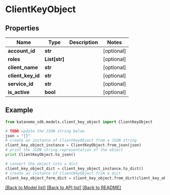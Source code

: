 # ClientKeyObject


## Properties
Name | Type | Description | Notes
------------ | ------------- | ------------- | -------------
**account_id** | **str** |  | [optional] 
**roles** | **List[str]** |  | [optional] 
**client_name** | **str** |  | [optional] 
**client_key_id** | **str** |  | [optional] 
**service_id** | **str** |  | [optional] 
**is_active** | **bool** |  | [optional] 

## Example

```python
from katanemo_sdk.models.client_key_object import ClientKeyObject

# TODO update the JSON string below
json = "{}"
# create an instance of ClientKeyObject from a JSON string
client_key_object_instance = ClientKeyObject.from_json(json)
# print the JSON string representation of the object
print ClientKeyObject.to_json()

# convert the object into a dict
client_key_object_dict = client_key_object_instance.to_dict()
# create an instance of ClientKeyObject from a dict
client_key_object_form_dict = client_key_object.from_dict(client_key_object_dict)
```
[[Back to Model list]](../README.md#documentation-for-models) [[Back to API list]](../README.md#documentation-for-api-endpoints) [[Back to README]](../README.md)


